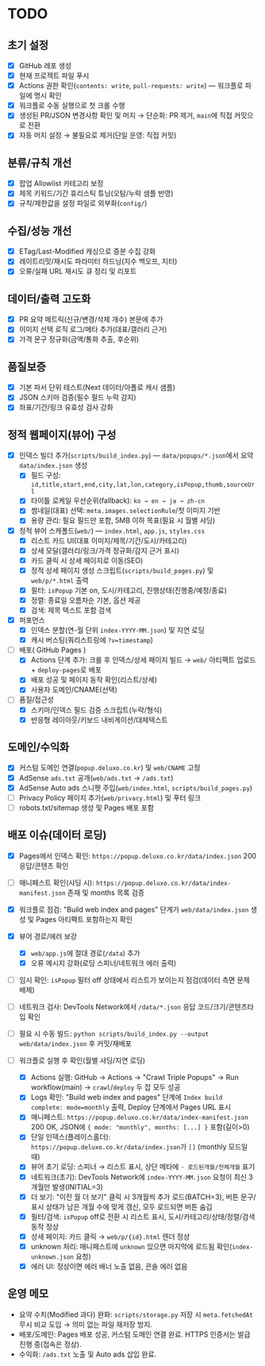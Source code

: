 # TODO

## 초기 설정
- [x] GitHub 레포 생성
- [x] 현재 프로젝트 파일 푸시
- [x] Actions 권한 확인(`contents: write`, `pull-requests: write`) — 워크플로 파일에 명시 확인
- [x] 워크플로 수동 실행으로 첫 크롤 수행
- [x] 생성된 PR/JSON 변경사항 확인 및 머지 → 단순화: PR 제거, `main`에 직접 커밋으로 전환
- [x] 자동 머지 설정 → 불필요로 제거(단일 운영: 직접 커밋)

## 분류/규칙 개선
- [x] 팝업 Allowlist 카테고리 보정
- [x] 제목 키워드/기간 휴리스틱 튜닝(오탐/누락 샘플 반영)
- [x] 규칙/제한값을 설정 파일로 외부화(`config/`)

## 수집/성능 개선
- [x] ETag/Last-Modified 캐싱으로 증분 수집 강화
- [x] 레이트리밋/재시도 파라미터 하드닝(지수 백오프, 지터)
- [x] 오류/실패 URL 재시도 큐 정리 및 리포트

## 데이터/출력 고도화
- [x] PR 요약 메트릭(신규/변경/삭제 개수) 본문에 추가
- [x] 이미지 선택 로직 로그/메타 추가(대표/갤러리 근거)
- [x] 가격 문구 정규화(금액/통화 추출, 후순위)

## 품질보증
- [x] 기본 파서 단위 테스트(Next 데이터/아폴로 캐시 샘플)
- [x] JSON 스키마 검증(필수 필드 누락 감지)
- [x] 좌표/기간/링크 유효성 검사 강화

## 정적 웹페이지(뷰어) 구성
- [x] 인덱스 빌더 추가(`scripts/build_index.py`) — `data/popups/*.json`에서 요약 `data/index.json` 생성
  - [x] 필드 구성: `id,title,start,end,city,lat,lon,category,isPopup,thumb,sourceUrl`
  - [x] 타이틀 로케일 우선순위(fallback): `ko → en → ja → zh-cn`
  - [x] 썸네일(대표) 선택: `meta.images.selectionRule`/첫 이미지 기반
  - [x] 용량 관리: 필요 필드만 포함, 5MB 이하 목표(필요 시 월별 샤딩)
- [x] 정적 뷰어 스캐폴드(`web/`) — `index.html`, `app.js`, `styles.css`
  - [x] 리스트 카드 UI(대표 이미지/제목/기간/도시/카테고리)
  - [x] 상세 모달(갤러리/링크/가격 정규화/감지 근거 표시)
  - [x] 카드 클릭 시 상세 페이지로 이동(SEO)
  - [x] 정적 상세 페이지 생성 스크립트(`scripts/build_pages.py`) 및 `web/p/*.html` 출력
  - [x] 필터: `isPopup` 기본 on, 도시/카테고리, 진행상태(진행중/예정/종료)
  - [x] 정렬: 종료일 오름차순 기본, 옵션 제공
  - [x] 검색: 제목 텍스트 포함 검색
- [x] 퍼포먼스
  - [x] 인덱스 분할(연-월 단위 `index-YYYY-MM.json`) 및 지연 로딩
  - [x] 캐시 버스팅(쿼리스트링에 `?v=timestamp`)
- [ ] 배포( GitHub Pages )
  - [x] Actions 단계 추가: 크롤 후 인덱스/상세 페이지 빌드 → `web/` 아티팩트 업로드 + `deploy-pages`로 배포
  - [x] 배포 성공 및 페이지 동작 확인(리스트/상세)
  - [x] 사용자 도메인/CNAME(선택)
- [ ] 품질/접근성
  - [x] 스키마/인덱스 필드 검증 스크립트(누락/형식)
  - [x] 반응형 레이아웃/키보드 내비게이션/대체텍스트

## 도메인/수익화
- [x] 커스텀 도메인 연결(`popup.deluxo.co.kr`) 및 `web/CNAME` 고정
- [x] AdSense `ads.txt` 공개(`web/ads.txt` → `/ads.txt`)
- [x] AdSense Auto ads 스니펫 주입(`web/index.html`, `scripts/build_pages.py`)
- [ ] Privacy Policy 페이지 추가(`web/privacy.html`) 및 푸터 링크
- [ ] robots.txt/sitemap 생성 및 Pages 배포 포함

## 배포 이슈(데이터 로딩)
- [x] Pages에서 인덱스 확인: `https://popup.deluxo.co.kr/data/index.json` 200 응답/콘텐츠 확인
- [ ] 매니페스트 확인(샤딩 시): `https://popup.deluxo.co.kr/data/index-manifest.json` 존재 및 months 목록 검증
- [x] 워크플로 점검: "Build web index and pages" 단계가 `web/data/index.json` 생성 및 Pages 아티팩트 포함하는지 확인
- [x] 뷰어 경로/에러 보강
  - [x] `web/app.js`에 절대 경로(`/data`) 추가
  - [x] 오류 메시지 강화(로딩 스피너/네트워크 에러 출력)
- [ ] 임시 확인: `isPopup` 필터 off 상태에서 리스트가 보이는지 점검(데이터 측면 문제 배제)
- [ ] 네트워크 검사: DevTools Network에서 `/data/*.json` 응답 코드/크기/콘텐츠타입 확인
- [ ] 필요 시 수동 빌드: `python scripts/build_index.py --output web/data/index.json` 후 커밋/재배포

- [ ] 워크플로 실행 후 확인(월별 샤딩/지연 로딩)
  - [x] Actions 실행: GitHub → Actions → "Crawl Triple Popups" → Run workflow(main) → `crawl`/`deploy` 두 잡 모두 성공
  - [x] Logs 확인: "Build web index and pages" 단계에 `Index build complete: mode=monthly` 출력, Deploy 단계에서 Pages URL 표시
  - [x] 매니페스트: `https://popup.deluxo.co.kr/data/index-manifest.json` 200 OK, JSON에 `{ mode: "monthly", months: [...] }` 포함(길이>0)
  - [x] 단일 인덱스(플레이스홀더): `https://popup.deluxo.co.kr/data/index.json`가 `[]` (monthly 모드일 때)
  - [x] 뷰어 초기 로딩: 스피너 → 리스트 표시, 상단 메타에 `· 로드된개월/전체개월` 표기
  - [x] 네트워크(초기): DevTools Network에 `index-YYYY-MM.json` 요청이 최신 3개월만 발생(INITIAL=3)
  - [x] 더 보기: "이전 월 더 보기" 클릭 시 3개월씩 추가 로드(BATCH=3), 버튼 문구/표시 상태가 남은 개월 수에 맞게 갱신, 모두 로드되면 버튼 숨김
  - [x] 필터/검색: `isPopup` off로 전환 시 리스트 표시, 도시/카테고리/상태/정렬/검색 동작 정상
  - [x] 상세 페이지: 카드 클릭 → `web/p/{id}.html` 렌더 정상
  - [x] unknown 처리: 매니페스트에 `unknown` 있으면 마지막에 로드됨 확인(`index-unknown.json` 요청)
  - [x] 에러 UI: 정상이면 에러 배너 노출 없음, 콘솔 에러 없음

## 운영 메모
- 요약 수치(Modified 과다) 완화: `scripts/storage.py` 저장 시 `meta.fetchedAt` 무시 비교 도입 → 의미 없는 파일 재저장 방지.
- 배포/도메인: Pages 배포 성공, 커스텀 도메인 연결 완료. HTTPS 인증서는 발급 진행 중(접속은 정상).
- 수익화: `/ads.txt` 노출 및 Auto ads 삽입 완료.
